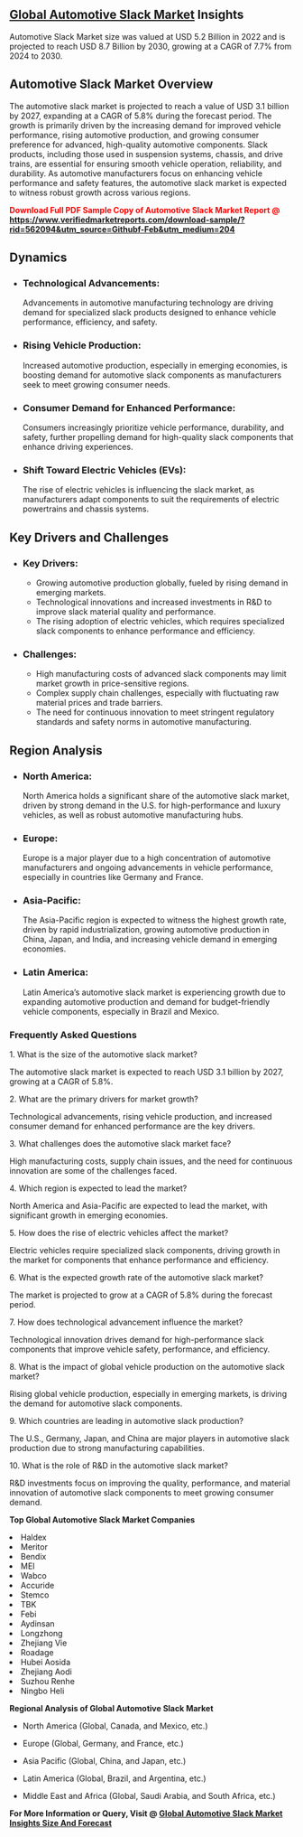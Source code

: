 <h2><a href="https://www.verifiedmarketreports.com/download-sample/?rid=562094&amp;utm_source=Githubf&amp;utm_medium=204" target="_blank">Global Automotive Slack Market</a> Insights</h2><p>Automotive Slack Market size was valued at USD 5.2 Billion in 2022 and is projected to reach USD 8.7 Billion by 2030, growing at a CAGR of 7.7% from 2024 to 2030.</p><p> <h2>Automotive Slack Market Overview</h2> <p>The automotive slack market is projected to reach a value of USD 3.1 billion by 2027, expanding at a CAGR of 5.8% during the forecast period. The growth is primarily driven by the increasing demand for improved vehicle performance, rising automotive production, and growing consumer preference for advanced, high-quality automotive components. Slack products, including those used in suspension systems, chassis, and drive trains, are essential for ensuring smooth vehicle operation, reliability, and durability. As automotive manufacturers focus on enhancing vehicle performance and safety features, the automotive slack market is expected to witness robust growth across various regions.</p> <p><b><p><span class=""><span style="color: #ff0000;"><strong>Download Full PDF Sample Copy of Automotive Slack Market Report</strong> @ </span><a href="https://www.verifiedmarketreports.com/download-sample/?rid=562094&amp;utm_source=Githubf-Feb&amp;utm_medium=204" target="_blank">https://www.verifiedmarketreports.com/download-sample/?rid=562094&amp;utm_source=Githubf-Feb&amp;utm_medium=204</a></span></p></b></p> <h2>Dynamics</h2> <ul> <li><h3>Technological Advancements:</h3> Advancements in automotive manufacturing technology are driving demand for specialized slack products designed to enhance vehicle performance, efficiency, and safety.</li> <li><h3>Rising Vehicle Production:</h3> Increased automotive production, especially in emerging economies, is boosting demand for automotive slack components as manufacturers seek to meet growing consumer needs.</li> <li><h3>Consumer Demand for Enhanced Performance:</h3> Consumers increasingly prioritize vehicle performance, durability, and safety, further propelling demand for high-quality slack components that enhance driving experiences.</li> <li><h3>Shift Toward Electric Vehicles (EVs):</h3> The rise of electric vehicles is influencing the slack market, as manufacturers adapt components to suit the requirements of electric powertrains and chassis systems.</li> </ul> <h2>Key Drivers and Challenges</h2> <ul> <li><h3>Key Drivers:</h3> <ul> <li>Growing automotive production globally, fueled by rising demand in emerging markets.</li> <li>Technological innovations and increased investments in R&D to improve slack material quality and performance.</li> <li>The rising adoption of electric vehicles, which requires specialized slack components to enhance performance and efficiency.</li> </ul> </li> <li><h3>Challenges:</h3> <ul> <li>High manufacturing costs of advanced slack components may limit market growth in price-sensitive regions.</li> <li>Complex supply chain challenges, especially with fluctuating raw material prices and trade barriers.</li> <li>The need for continuous innovation to meet stringent regulatory standards and safety norms in automotive manufacturing.</li> </ul> </li> </ul> <h2>Region Analysis</h2> <ul> <li><h3>North America:</h3> North America holds a significant share of the automotive slack market, driven by strong demand in the U.S. for high-performance and luxury vehicles, as well as robust automotive manufacturing hubs.</li> <li><h3>Europe:</h3> Europe is a major player due to a high concentration of automotive manufacturers and ongoing advancements in vehicle performance, especially in countries like Germany and France.</li> <li><h3>Asia-Pacific:</h3> The Asia-Pacific region is expected to witness the highest growth rate, driven by rapid industrialization, growing automotive production in China, Japan, and India, and increasing vehicle demand in emerging economies.</li> <li><h3>Latin America:</h3> Latin America’s automotive slack market is experiencing growth due to expanding automotive production and demand for budget-friendly vehicle components, especially in Brazil and Mexico.</li> </ul> <h3>Frequently Asked Questions</h3> <p>1. What is the size of the automotive slack market?</p> <p>The automotive slack market is expected to reach USD 3.1 billion by 2027, growing at a CAGR of 5.8%.</p> <p>2. What are the primary drivers for market growth?</p> <p>Technological advancements, rising vehicle production, and increased consumer demand for enhanced performance are the key drivers.</p> <p>3. What challenges does the automotive slack market face?</p> <p>High manufacturing costs, supply chain issues, and the need for continuous innovation are some of the challenges faced.</p> <p>4. Which region is expected to lead the market?</p> <p>North America and Asia-Pacific are expected to lead the market, with significant growth in emerging economies.</p> <p>5. How does the rise of electric vehicles affect the market?</p> <p>Electric vehicles require specialized slack components, driving growth in the market for components that enhance performance and efficiency.</p> <p>6. What is the expected growth rate of the automotive slack market?</p> <p>The market is projected to grow at a CAGR of 5.8% during the forecast period.</p> <p>7. How does technological advancement influence the market?</p> <p>Technological innovation drives demand for high-performance slack components that improve vehicle safety, performance, and efficiency.</p> <p>8. What is the impact of global vehicle production on the automotive slack market?</p> <p>Rising global vehicle production, especially in emerging markets, is driving the demand for automotive slack components.</p> <p>9. Which countries are leading in automotive slack production?</p> <p>The U.S., Germany, Japan, and China are major players in automotive slack production due to strong manufacturing capabilities.</p> <p>10. What is the role of R&D in the automotive slack market?</p> <p>R&D investments focus on improving the quality, performance, and material innovation of automotive slack components to meet growing consumer demand.</p> </p><p><strong>Top Global Automotive Slack Market Companies</strong></p><div data-test-id=""><p><li>Haldex</li><li> Meritor</li><li> Bendix</li><li> MEI</li><li> Wabco</li><li> Accuride</li><li> Stemco</li><li> TBK</li><li> Febi</li><li> Aydinsan</li><li> Longzhong</li><li> Zhejiang Vie</li><li> Roadage</li><li> Hubei Aosida</li><li> Zhejiang Aodi</li><li> Suzhou Renhe</li><li> Ningbo Heli</li></p><div><strong>Regional Analysis of&nbsp;Global Automotive Slack Market</strong></div><ul><li dir="ltr"><p dir="ltr">North America&nbsp;(Global, Canada, and Mexico, etc.)</p></li><li dir="ltr"><p dir="ltr">Europe (Global, Germany, and France, etc.)</p></li><li dir="ltr"><p dir="ltr">Asia Pacific&nbsp;(Global, China, and Japan, etc.)</p></li><li dir="ltr"><p dir="ltr">Latin America&nbsp;(Global, Brazil, and Argentina, etc.)</p></li><li dir="ltr">Middle East and Africa&nbsp;(Global, Saudi Arabia, and South Africa, etc.)</li></ul><p><strong>For More Information or Query, Visit @&nbsp;</strong><strong><a href="https://www.verifiedmarketreports.com/product/automotive-slack-market-size-and-forecast/?utm_source=Githubf&amp;utm_medium=204" target="_blank">Global Automotive Slack Market Insights Size And Forecast</a></strong></p></div>
